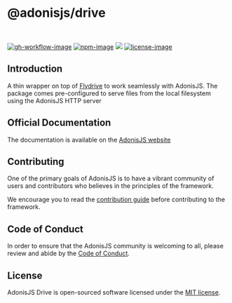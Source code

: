 # @adonisjs/drive

<br />

[![gh-workflow-image]][gh-workflow-url] [![npm-image]][npm-url] ![][typescript-image] [![license-image]][license-url]

## Introduction

A thin wrapper on top of [Flydrive](https://flydrive.dev/) to work seamlessly with AdonisJS. The package comes pre-configured to serve files from the local filesystem using the AdonisJS HTTP server

## Official Documentation

The documentation is available on the [AdonisJS website](https://docs.adonisjs.com/guides/digging-deeper/drive)

## Contributing

One of the primary goals of AdonisJS is to have a vibrant community of users and contributors who believes in the principles of the framework.

We encourage you to read the [contribution guide](https://github.com/adonisjs/.github/blob/main/docs/CONTRIBUTING.md) before contributing to the framework.

## Code of Conduct

In order to ensure that the AdonisJS community is welcoming to all, please review and abide by the [Code of Conduct](https://github.com/adonisjs/.github/blob/main/docs/CODE_OF_CONDUCT.md).

## License

AdonisJS Drive is open-sourced software licensed under the [MIT license](LICENSE.md).

[gh-workflow-image]: https://img.shields.io/github/actions/workflow/status/adonisjs/drive/checks.yml?style=for-the-badge
[gh-workflow-url]: https://github.com/adonisjs/drive/actions/workflows/checks.yml 'Github action'
[npm-image]: https://img.shields.io/npm/v/@adonisjs/drive/latest.svg?style=for-the-badge&logo=npm
[npm-url]: https://www.npmjs.com/package/@adonisjs/drive/v/latest 'npm'
[typescript-image]: https://img.shields.io/badge/Typescript-294E80.svg?style=for-the-badge&logo=typescript
[license-url]: LICENSE.md
[license-image]: https://img.shields.io/github/license/adonisjs/drive?style=for-the-badge
